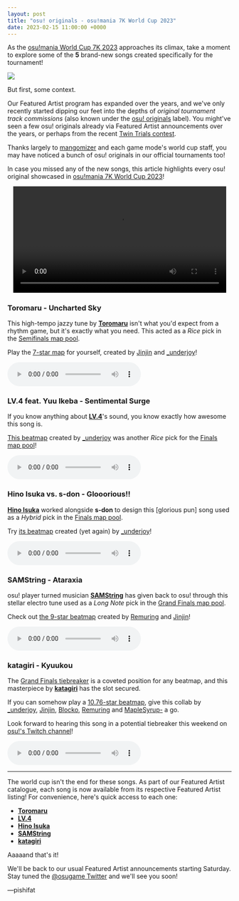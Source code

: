 ```yaml
---
layout: post
title: "osu! originals - osu!mania 7K World Cup 2023"
date: 2023-02-15 11:00:00 +0000
---
```


As the [osu!mania World Cup 7K 2023](/wiki/Tournaments/MWC/2023_7K) approaches its climax, take a moment to explore some of the **5** brand-new songs created specifically for the tournament!

![](/wiki/shared/news/banners/featured-artist.jpg)

But first, some context.

Our Featured Artist program has expanded over the years, and we've only recently started dipping our feet into the depths of *original tournament track commissions* (also known under the [osu! originals](/wiki/osu!_originals) label). You might've seen a few osu! originals already via Featured Artist announcements over the years, or perhaps from the recent [Twin Trials contest](https://osu.ppy.sh/home/news/2023-02-01-twin-trials-contest-beatmapping-phase).

Thanks largely to [mangomizer](https://osu.ppy.sh/users/1893718) and each game mode's world cup staff, you may have noticed a bunch of osu! originals in our official tournaments too!

In case you missed any of the new songs, this article highlights every osu! original showcased in [osu!mania 7K World Cup 2023](/wiki/Tournaments/MWC/2023_7K)!

<div align="center">
    <video width="95%" controls>
        <source src="https://assets.ppy.sh/media/fa/mwc7k2023-exclusives.mp4?2023" type="video/mp4" preload="none">
    </video>
</div>

### Toromaru - Uncharted Sky

This high-tempo jazzy tune by [**Toromaru**](https://osu.ppy.sh/beatmaps/artists/279) isn't what you'd expect from a rhythm game, but it's exactly what you need. This acted as a *Rice* pick in the [Semifinals map pool](/wiki/Tournaments/MWC/2023_7K#semifinals.1).

Play the [7-star map](https://osu.ppy.sh/beatmapsets/1931471) for yourself, created by [Jinjin](https://osu.ppy.sh/users/3360737) and [\_underjoy](https://osu.ppy.sh/users/2235750)!

<audio controls>
    <source src="https://assets.ppy.sh/artists/279/Songs/Toromaru%20-%20Uncharted%20Sky.mp3" type="audio/mpeg">
</audio>

### LV.4 feat. Yuu Ikeba - Sentimental Surge

If you know anything about [**LV.4**](https://osu.ppy.sh/beatmaps/artists/214)'s sound, you know exactly how awesome this song is.

[This beatmap](https://osu.ppy.sh/beatmapsets/1935688) created by [\_underjoy](https://osu.ppy.sh/users/2235750) was another *Rice* pick for the [Finals map pool](/wiki/Tournaments/MWC/2023_7K#finals)!

<audio controls>
    <source src="https://assets.ppy.sh/artists/214/Songs/LV.4%20feat.%20Yuu%20Ikeba%20-%20Sentimental%20Surge.mp3" type="audio/mpeg">
</audio>

### Hino Isuka vs. s-don - Glooorious!!

[**Hino Isuka**](https://osu.ppy.sh/beatmaps/artists/272) worked alongside **s-don** to design this \[glorious pun\] song used as a *Hybrid* pick in the [Finals map pool](/wiki/Tournaments/MWC/2023_7K#finals).

Try [its beatmap](https://osu.ppy.sh/beatmapsets/1935691) created (yet again) by [\_underjoy](https://osu.ppy.sh/users/2235750)!

<audio controls>
    <source src="https://assets.ppy.sh/artists/272/Songs/Hino%20Isuka%20vs.%20s-don%20-%20Glooorious!!.mp3" type="audio/mpeg">
</audio>

### SAMString - Ataraxia

osu! player turned musician [**SAMString**](https://osu.ppy.sh/beatmaps/artists/273) has given back to osu! through this stellar electro tune used as a *Long Note* pick in the [Grand Finals map pool](/wiki/Tournaments/MWC/2023_7K#grand-finals).

Check out [the 9-star beatmap](https://osu.ppy.sh/beatmapsets/1939418) created by [Remuring](https://osu.ppy.sh/users/6522146) and [Jinjin](https://osu.ppy.sh/users/3360737)!

<audio controls>
    <source src="https://assets.ppy.sh/artists/273/Songs/SAMString%20-%20Ataraxia.mp3" type="audio/mpeg">
</audio>

### katagiri - Kyuukou

The [Grand Finals tiebreaker](/wiki/Tournaments/MWC/2023_7K#grand-finals) is a coveted position for any beatmap, and this masterpiece by [**katagiri**](https://osu.ppy.sh/beatmaps/artists/176) has the slot secured.

If you can somehow play a [10.76-star beatmap](https://osu.ppy.sh/beatmapsets/1939261), give this collab by [\_underjoy](https://osu.ppy.sh/users/2235750), [Jinjin](https://osu.ppy.sh/users/3360737), [Blocko](https://osu.ppy.sh/users/4075092), [Remuring](https://osu.ppy.sh/users/6522146) and [MapleSyrup-](https://osu.ppy.sh/users/1192936) a go.

Look forward to hearing this song in a potential tiebreaker this weekend on [osu!'s Twitch channel](https://www.twitch.tv/osulive)!

<audio controls>
    <source src="https://assets.ppy.sh/artists/176/Songs/katagiri%20-%20Kyuukou.mp3" type="audio/mpeg">
</audio>

---

The world cup isn't the end for these songs. As part of our Featured Artist catalogue, each song is now available from its respective Featured Artist listing! For convenience, here's quick access to each one:

- [**Toromaru**](https://osu.ppy.sh/beatmaps/artists/279)
- [**LV.4**](https://osu.ppy.sh/beatmaps/artists/214)
- [**Hino Isuka**](https://osu.ppy.sh/beatmaps/artists/272)
- [**SAMString**](https://osu.ppy.sh/beatmaps/artists/273)
- [**katagiri**](https://osu.ppy.sh/beatmaps/artists/176)

Aaaaand that's it!

We'll be back to our usual Featured Artist announcements starting Saturday. Stay tuned the [@osugame Twitter](https://twitter.com/osugame) and we'll see you soon!

—pishifat
